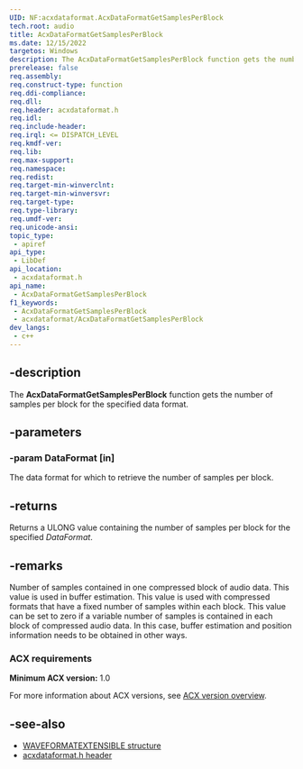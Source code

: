 ```yaml
---
UID: NF:acxdataformat.AcxDataFormatGetSamplesPerBlock
tech.root: audio
title: AcxDataFormatGetSamplesPerBlock
ms.date: 12/15/2022
targetos: Windows
description: The AcxDataFormatGetSamplesPerBlock function gets the number of samples per block for the specified data format.
prerelease: false
req.assembly: 
req.construct-type: function
req.ddi-compliance: 
req.dll: 
req.header: acxdataformat.h
req.idl: 
req.include-header: 
req.irql: <= DISPATCH_LEVEL
req.kmdf-ver: 
req.lib: 
req.max-support: 
req.namespace: 
req.redist: 
req.target-min-winverclnt: 
req.target-min-winversvr: 
req.target-type: 
req.type-library: 
req.umdf-ver: 
req.unicode-ansi: 
topic_type:
 - apiref
api_type:
 - LibDef
api_location:
 - acxdataformat.h
api_name:
 - AcxDataFormatGetSamplesPerBlock
f1_keywords:
 - AcxDataFormatGetSamplesPerBlock
 - acxdataformat/AcxDataFormatGetSamplesPerBlock
dev_langs:
 - c++
---
```


## -description

The **AcxDataFormatGetSamplesPerBlock** function gets the number of samples per block for the specified data format.

## -parameters

### -param DataFormat [in]

The data format for which to retrieve the number of samples per block.

## -returns

Returns a ULONG value containing the number of samples per block for the specified *DataFormat*.

## -remarks

Number of samples contained in one compressed block of audio data. This value is used in buffer estimation. This value is used with compressed formats that have a fixed number of samples within each block. This value can be set to zero if a variable number of samples is contained in each block of compressed audio data. In this case, buffer estimation and position information needs to be obtained in other ways.

### ACX requirements

**Minimum ACX version:** 1.0

For more information about ACX versions, see [ACX version overview](/windows-hardware/drivers/audio/acx-version-overview).

## -see-also

- [WAVEFORMATEXTENSIBLE structure](/previous-versions/windows/desktop/legacy/dd390971(v=vs.85))
- [acxdataformat.h header](index.md)

